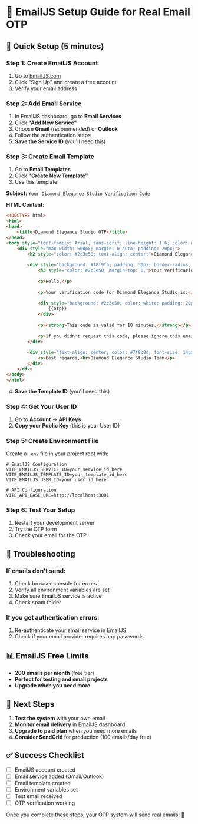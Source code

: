 # 📧 EmailJS Setup Guide for Real Email OTP

## 🚀 Quick Setup (5 minutes)

### **Step 1: Create EmailJS Account**
1. Go to [EmailJS.com](https://www.emailjs.com/)
2. Click "Sign Up" and create a free account
3. Verify your email address

### **Step 2: Add Email Service**
1. In EmailJS dashboard, go to **Email Services**
2. Click **"Add New Service"**
3. Choose **Gmail** (recommended) or **Outlook**
4. Follow the authentication steps
5. **Save the Service ID** (you'll need this)

### **Step 3: Create Email Template**
1. Go to **Email Templates**
2. Click **"Create New Template"**
3. Use this template:

**Subject:** `Your Diamond Elegance Studio Verification Code`

**HTML Content:**
```html
<!DOCTYPE html>
<html>
<head>
    <title>Diamond Elegance Studio OTP</title>
</head>
<body style="font-family: Arial, sans-serif; line-height: 1.6; color: #333;">
    <div style="max-width: 600px; margin: 0 auto; padding: 20px;">
        <h2 style="color: #2c3e50; text-align: center;">Diamond Elegance Studio</h2>
        
        <div style="background: #f8f9fa; padding: 30px; border-radius: 10px; margin: 20px 0;">
            <h3 style="color: #2c3e50; margin-top: 0;">Your Verification Code</h3>
            
            <p>Hello,</p>
            
            <p>Your verification code for Diamond Elegance Studio is:</p>
            
            <div style="background: #2c3e50; color: white; padding: 20px; text-align: center; border-radius: 8px; margin: 20px 0; font-size: 24px; font-weight: bold; letter-spacing: 5px;">
                {{otp}}
            </div>
            
            <p><strong>This code is valid for 10 minutes.</strong></p>
            
            <p>If you didn't request this code, please ignore this email.</p>
        </div>
        
        <div style="text-align: center; color: #7f8c8d; font-size: 14px;">
            <p>Best regards,<br>Diamond Elegance Studio Team</p>
        </div>
    </div>
</body>
</html>
```

4. **Save the Template ID** (you'll need this)

### **Step 4: Get Your User ID**
1. Go to **Account** → **API Keys**
2. **Copy your Public Key** (this is your User ID)

### **Step 5: Create Environment File**
Create a `.env` file in your project root with:

```env
# EmailJS Configuration
VITE_EMAILJS_SERVICE_ID=your_service_id_here
VITE_EMAILJS_TEMPLATE_ID=your_template_id_here
VITE_EMAILJS_USER_ID=your_user_id_here

# API Configuration
VITE_API_BASE_URL=http://localhost:3001
```

### **Step 6: Test Your Setup**
1. Restart your development server
2. Try the OTP form
3. Check your email for the OTP

## 🔧 Troubleshooting

### **If emails don't send:**
1. Check browser console for errors
2. Verify all environment variables are set
3. Make sure EmailJS service is active
4. Check spam folder

### **If you get authentication errors:**
1. Re-authenticate your email service in EmailJS
2. Check if your email provider requires app passwords

## 📊 EmailJS Free Limits

- **200 emails per month** (free tier)
- **Perfect for testing and small projects**
- **Upgrade when you need more**

## 🎯 Next Steps

1. **Test the system** with your own email
2. **Monitor email delivery** in EmailJS dashboard
3. **Upgrade to paid plan** when you need more emails
4. **Consider SendGrid** for production (100 emails/day free)

## ✅ Success Checklist

- [ ] EmailJS account created
- [ ] Email service added (Gmail/Outlook)
- [ ] Email template created
- [ ] Environment variables set
- [ ] Test email received
- [ ] OTP verification working

Once you complete these steps, your OTP system will send real emails! 🎉 